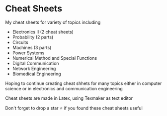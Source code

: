 # Cheat Sheets

My cheat sheets for variety of topics including

* Electronics II (2 cheat sheets)
* Probability (2 parts)
* Circuits
* Machines (3 parts)
* Power Systems
* Numerical Method and Special Functions
* Digital Communication
* Network Engineering
* Biomedical Engineering

Hoping to continue creating cheat shhets for many topics either in computer science or in electronics and communication engineering

Cheat sheets are made in Latex, using Texmaker as text editor

Don't forget to drop a star ⭐ if you found these cheat sheets useful
